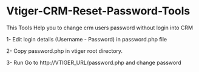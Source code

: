 # Vtiger-CRM-Reset-Password-Tools
This Tools Help you to change crm users password without login into CRM

1- Edit login details (Username - Password) in password.php file

2- Copy password.php in vtiger root directory.

3- Run Go to http://VTIGER_URL/password.php and change password
